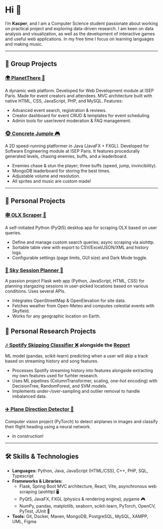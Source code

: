 # Hi :dizzy:
I’m **Kacper**, and I am a Computer Science student passionate about working on practical project and exploring data-driven research. I am keen on data analysis and visualization, as well as the development of interactive games and useful web applications. In my free time I focus on learning languages and making music.

---

## 👥 Group Projects

### [🌍 PlanetThere 📆](https://github.com/Bouchene-Mehdi/PlanetThere)
A dynamic web platform. Developed for Web Development module at ISEP Paris. Made for event creators and attendees. MVC architecture built with native HTML, CSS, JavaScript, PHP, and MySQL. Features:
* Advanced event search, registration & reviews.
* Creator dashboard for event CRUD & templates for event scheduling.
* Admin tools for user/event moderation & FAQ management.

### [🐵 Concrete Jumple 🎮](https://github.com/kjanus03/concrete-jumple)
A 2D speed-running platformer in Java (JavaFX + FXGL). Developed for Software Engineering module at ISEP Paris. It features procedurally generated levels, chasing enemies, buffs, and a leaderboard.
  * Enemies chase & stun the player; three buffs (speed, jump, invincibility).
  * MongoDB leaderboard for storing the best times.
  * Adjustable volume and resolution.
  * All sprites and music are custom made!

---

## 👤 Personal Projects

### [🕸️ OLX Scraper 📄](https://github.com/kjanus03/olx-scrapper)
A self-initiated Python (PyQt5) desktop app for scraping OLX based on user queries.
* Define and manage custom search queries; async scraping via aiohttp.
* Sortable table view with export to CSV/Excel/JSON/XML and history logs.
* Configurable settings (page limits, GUI size) and Dark Mode toggle.

### [🔭 Sky Session Planner 📅](https://github.com/kjanus03/star-session-planner)
A passion project Flask web app (Python, JavaScript, HTML, CSS)  for planning stargazing sessions in user-picked locations based on various conditions. Uses several APIs.
* Integrates OpenStreetMap & OpenElevation for site data.
* Fetches weather from Open-Meteo and computes celestial events with Skyfield.
* Works for any geographic location on Earth.

## 🔬 Personal Research Projects

### [🎶 Spotify Skipping Classifier ❌](https://github.com/kjanus03/spotify-skipping-classification) alongside the [Report](https://github.com/kjanus03/spotify-skipping-classification/blob/master/raport_kacper_janus_3.pdf)
ML model (pandas, scikit-learn) predicting when a user will skip a track based on streaming history and song features.
* Processes Spotify streaming history into features alongside extracting my own features used for furhter research.
* Uses ML pipelines (ColumnTransformer, scaling, one-hot encoding) with DecisionTree, RandomForest, and SVM models.
* Implements under-/over-sampling and outlier removal to handle imbalanced data.

### [✈️ Plane Direction Detector 🧭](https://github.com/kjanus03/plane-direction-detector)
Computer vision project (PyTorch) to detect airplanes in images and classify their flight heading using a neural network.
  * In construction!
---

## 🛠️ Skills & Technologies

* **Languages:** Python, Java, JavaScript (HTML/CSS), C++, PHP, SQL, Typescript
* **Frameworks & Libraries:**
  * Flask, Spring Boot MVC architecture, React, Vite, asynchronous web scraping (aiohttp) 🖥️
  * PyQt5, JavaFX, FXGL (physics & rendering engine), pygame 🎮
  * NumPy, pandas, matplotlib, seaborn, scikit-learn, PyTorch, OpenCV, PyTest, JUnit 🤖
* **Tools:** Git, Docker, Maven, MongoDB, PostgreSQL, MySQL, XAMPP, UML, Figma


